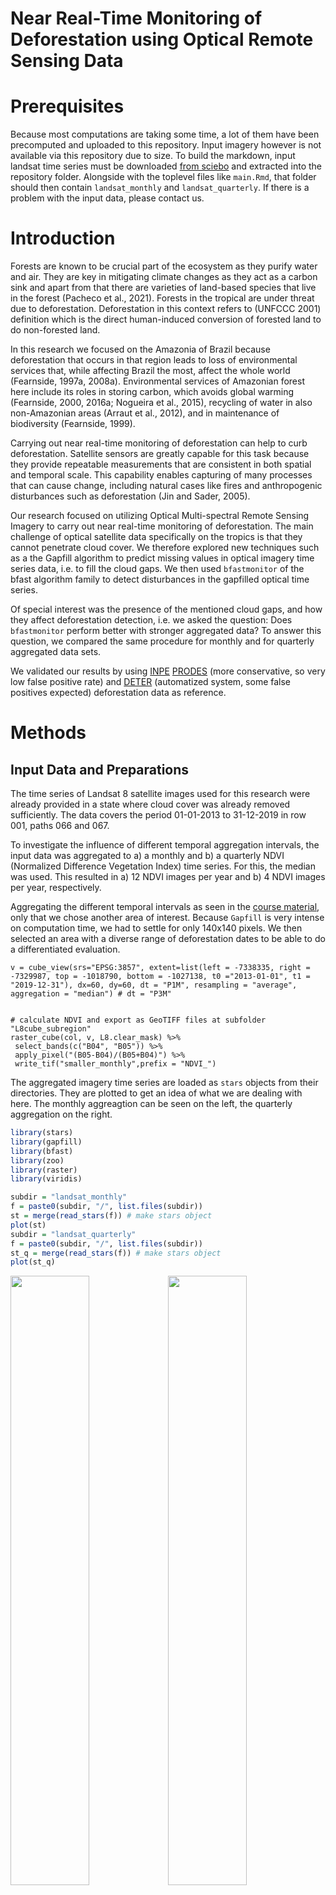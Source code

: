 Near Real-Time Monitoring of Deforestation using Optical Remote Sensing Data
============================================================================

Prerequisites
=============

Because most computations are taking some time, a lot of them have been
precomputed and uploaded to this repository. Input imagery however is
not available via this repository due to size. To build the markdown,
input landsat time series must be downloaded [from
sciebo](https://uni-muenster.sciebo.de/s/d9BKPd1sVtFqvW4) and extracted
into the repository folder. Alongside with the toplevel files like
`main.Rmd`, that folder should then contain `landsat_monthly` and
`landsat_quarterly`. If there is a problem with the input data, please
contact us.

Introduction
============

Forests are known to be crucial part of the ecosystem as they purify
water and air. They are key in mitigating climate changes as they act as
a carbon sink and apart from that there are varieties of land-based
species that live in the forest (Pacheco et al., 2021). Forests in the
tropical are under threat due to deforestation. Deforestation in this
context refers to (UNFCCC 2001) definition which is the direct
human-induced conversion of forested land to do non-forested land.

In this research we focused on the Amazonia of Brazil because
deforestation that occurs in that region leads to loss of environmental
services that, while affecting Brazil the most, affect the whole world
(Fearnside, 1997a, 2008a). Environmental services of Amazonian forest
here include its roles in storing carbon, which avoids global warming
(Fearnside, 2000, 2016a; Nogueira et al., 2015), recycling of water in
also non-Amazonian areas (Arraut et al., 2012), and in maintenance of
biodiversity (Fearnside, 1999).

Carrying out near real-time monitoring of deforestation can help to curb
deforestation. Satellite sensors are greatly capable for this task
because they provide repeatable measurements that are consistent in both
spatial and temporal scale. This capability enables capturing of many
processes that can cause change, including natural cases like fires and
anthropogenic disturbances such as deforestation (Jin and Sader, 2005).

Our research focused on utilizing Optical Multi-spectral Remote Sensing
Imagery to carry out near real-time monitoring of deforestation. The
main challenge of optical satellite data specifically on the tropics is
that they cannot penetrate cloud cover. We therefore explored new
techniques such as a the Gapfill algorithm to predict missing values in
optical imagery time series data, i.e. to fill the cloud gaps. We then
used `bfastmonitor` of the bfast algorithm family to detect disturbances
in the gapfilled optical time series.

Of special interest was the presence of the mentioned cloud gaps, and
how they affect deforestation detection, i.e. we asked the question:
Does `bfastmonitor` perform better with stronger aggregated data? To
answer this question, we compared the same procedure for monthly and for
quarterly aggregated data sets.

We validated our results by using
[INPE](http://terrabrasilis.dpi.inpe.br/en/home-page/)
[PRODES](http://terrabrasilis.dpi.inpe.br/download/dataset/legal-amz-prodes/vector/yearly_deforestation.zip)
(more conservative, so very low false positive rate) and
[DETER](http://terrabrasilis.dpi.inpe.br/file-delivery/download/deter-amz/shape)
(automatized system, some false positives expected) deforestation data
as reference.

Methods
=======

Input Data and Preparations
---------------------------

The time series of Landsat 8 satellite images used for this research
were already provided in a state where cloud cover was already removed
sufficiently. The data covers the period 01-01-2013 to 31-12-2019 in row
001, paths 066 and 067.

To investigate the influence of different temporal aggregation
intervals, the input data was aggregated to a) a monthly and b) a
quarterly NDVI (Normalized Difference Vegetation Index) time series. For
this, the median was used. This resulted in a) 12 NDVI images per year
and b) 4 NDVI images per year, respectively.

Aggregating the different temporal intervals as seen in the [course
material](https://github.com/edzer/astd/blob/master/st.Rmd), only that
we chose another area of interest. Because `Gapfill` is very intense on
computation time, we had to settle for only 140x140 pixels. We then
selected an area with a diverse range of deforestation dates to be able
to do a differentiated evaluation.

    v = cube_view(srs="EPSG:3857", extent=list(left = -7338335, right = -7329987, top = -1018790, bottom = -1027138, t0 ="2013-01-01", t1 = "2019-12-31"), dx=60, dy=60, dt = "P1M", resampling = "average", aggregation = "median") # dt = "P3M"


    # calculate NDVI and export as GeoTIFF files at subfolder "L8cube_subregion"
    raster_cube(col, v, L8.clear_mask) %>%
     select_bands(c("B04", "B05")) %>%
     apply_pixel("(B05-B04)/(B05+B04)") %>%
     write_tif("smaller_monthly",prefix = "NDVI_")

The aggregated imagery time series are loaded as `stars` objects from
their directories. They are plotted to get an idea of what we are
dealing with here. The monthly aggreagtion can be seen on the left, the
quarterly aggregation on the right.

``` r
library(stars)
library(gapfill)
library(bfast)
library(zoo)
library(raster)
library(viridis)
```

``` r
subdir = "landsat_monthly"
f = paste0(subdir, "/", list.files(subdir))
st = merge(read_stars(f)) # make stars object
plot(st)
subdir = "landsat_quarterly"
f = paste0(subdir, "/", list.files(subdir))
st_q = merge(read_stars(f)) # make stars object
plot(st_q)
```

<img src="main_files/figure-markdown_github/st-flag-1, load-data-1.png" width="50%" /><img src="main_files/figure-markdown_github/st-flag-1, load-data-2.png" width="50%" />

The reference PRODES and DETER data were then loaded and cropped.

``` r
# load PRODES data
prod <- read_sf("./yearly_deforestation/yearly_deforestation.shp")
prod_3857 <- st_make_valid(st_transform(prod, crs = st_crs(st)))
prod_crop <- st_crop(prod_3857, st) # clip
write_sf(prod_crop, "./yearly_deforestation/PRODES_cropped.shp", overwrite = TRUE)

deter <- read_sf("./yearly_deforestation/deter_public.shp")
deter_3857 <- st_make_valid(st_transform(deter, crs = st_crs(st)))
deter_crop <- st_crop(deter_3857, st)
write_sf(deter_crop, "./yearly_deforestation/DETER_cropped.shp", overwrite = TRUE)
```

An overview is given here, with the deforestation in our area of
interest colored by the year it occurred. There is no deforestation
prior to 2016, which promises a stable history period for applying
`bfastmonitor`. We also observe that in the less conservative DETER
data, more deforestation areas were detected.

``` r
prod <- read_sf("./deforestation_shapes/PRODES_cropped.shp")
dete <- read_sf("./deforestation_shapes/DETER_cropped.shp")

cols <- viridis::magma(4)
dete$VIEW_DATE <- as.numeric(format(as.Date(dete$VIEW_DATE, format="%d/%m/%Y"),"%Y")) # year as date
dete <- dete[dete$VIEW_DATE < 2020,] # defo. after 2019 is not of interest here

plot(prod["YEAR"], pal = cols[2:4], main = "PRODES Deforestation Data Colored by Year")
plot(dete["VIEW_DATE"], pal = cols, main = "DETER Deforestation Data Colored by Year")
```

<img src="main_files/figure-markdown_github/plot-AOI-1.png" width="50%" /><img src="main_files/figure-markdown_github/plot-AOI-2.png" width="50%" />

Gapfill
-------

Prediction of missing values in satellite data are carried out using the
`gapfill` package in R. The gapfill approach was designed to carry out
predictions on satellite data that were recorded at equally spaced
points of time. Based on Gerber et. al 2016, they applied the algorithm
to MODIS NDVI data with cloud cover scenarios of up to 50% missing data.

Gapfill was appealing to this research because it’s capable of handling
large amounts of spatio-temporal data, it’s user friendly and tailored
to specific features of satellite imagery. The predictions of the
missing values are based on a subset-predict procedure, i.e. each
missing value is predicted separately by (1) selecting subsets of the
data that are in a neighborhood around the missing point in space and
time and (2) predicting the missing value based on the subset (Gerber
et. al, 2016). If a selected subset doesn’t fullfil the requirements
(enough non-empty images and non-missing values), the neighbourhood is
simply increased. If a suitable subset is found, a linear quantile
regression is used to interpolate the missing value. The temporal
neighbourhood is also used to adjust for seasonality (Gerber et. al,
2016).

### Prepare for Gapfill

`Gapfill` documentation tells us that as input, a 4-dimensional numeric
array is needed, with dimensions x, y, seasonal index (doy) and year.
These arrays are extracted as numeric vector from the input `stars` data
and then put into an array of the requested dimensions. An x-y-axis flip
is needed such that the function `Image`, that can render the
multidimensional arrays, displays the aoi in the correct orientation,
saving time and effort to convert the arrays back to `stars` objects.

``` r
prep_gapfill <- function(st, doy, ts) {
 # st is stars object, doy is day of year vector, ts is number of timesteps per year
 
 # get pixels of whole dataset
 imgdata <- c(st[,,,][[1]])

 # make labels
 xlab <- seq(from = attr(st, "dimensions")[[1]]$offset, by = attr(st, "dimensions")[[1]]$delta, length.out = attr(st, "dimensions")[[1]]$to)
 ylab <- seq(from = attr(st, "dimensions")[[2]]$offset, by = attr(st, "dimensions")[[2]]$delta, length.out = attr(st, "dimensions")[[2]]$to)
 years <- seq(2013,2019,1)

 # make array, transpose
 h <- array(imgdata, dim = c(140, 140, ts, 7), dimnames = list(xlab, ylab, doy, years))
 # x, y is switched between stars and these arrays
 h <- aperm(h, c(2,1,3,4))
 return(h)
}

doy_12 <- c(1, 32, 60, 91, 121, 152, 182, 213, 244, 274, 305, 335)
doy_4 <- c(1, 91, 182, 274)

ma_monthly <- prep_gapfill(st, doy_12, 12)
ma_quarter <- prep_gapfill(st_q, doy_4, 4)
```

In this research we also explored to tailor gapfill by customizing the
`iMax` parameter. It gives the maximum number of iterations of the
subset-predict procedure until `NA` is returned as predicted value
(Gerber, 2016). As it is defaulting to `Inf`, `Gapfill` can take hours
upon hours of computation. This is why we settled on using `iMax = 5`. A
comparison of the (negligible) effect of different `iMax` values can be
found in Appendix A).

``` r
d <- Gapfill(ma_monthly, iMax = 5)
saveRDS(d, "./monthly_iMax5_140_gapfilled.rds")
e <- Gapfill(ma_quarter, iMax = 5)
saveRDS(e, "./quarterly_iMax5_140_gapfilled.rds")
```

### Gapfill Results

To save computation time, gapfilled data was precomputed. Here is an
overview of the resulting imagery using the function `Image()` of
package `gapfill` that lets us visualize satllite data that is contained
in arrays with no spatial reference stored. The x-axis shows day of year
while the y-axis shows the year.

``` r
gf_monthly <- readRDS("monthly_iMax5_140_gapfilled.rds")
Image(gf_monthly$fill, zlim = c(0.2, 1)) + ggtitle("Gapfilled Monthly Data")
gf_quarterly <- readRDS("quarterly_iMax5_140_gapfilled.rds")
Image(gf_quarterly$fill, zlim = c(0.2, 1)) + ggtitle("Gapfilled Quarterly Data")
```

<img src="main_files/figure-markdown_github/load-gapfill-1.png" width="50%" /><img src="main_files/figure-markdown_github/load-gapfill-2.png" width="50%" />

### Gapfill Results - Closeup

To have a closer look at what `Gapfill` does, the time period of October
to December 2013 is plotted here for comparison. First, the input data
is plotted. Below that, the gapfilled datasets are plotted.

``` r
# plot input data matrices
Image(ma_monthly[,,10:12,1], zlim = c(0.2, 1), colbarTitle = "NDVI") + ggtitle("Monthly Input Data, Oct - Dec 2013")
Image(ma_quarter[,,4,1], zlim = c(0.2, 1), colbarTitle = "NDVI") + ggtitle("Quarterly Input Data, Last Quarter 2013")

# plot gapfilled data matrices
Image(gf_monthly$fill[,,10:12,1], zlim = c(0.2, 1), colbarTitle = "NDVI") + ggtitle("Monthly Gapfilled Data, Oct - Dec 2013, iMax = 5")
Image(gf_quarterly$fill[,,4,1], zlim = c(0.2, 1), colbarTitle = "NDVI") + ggtitle("Quarterly Gapfilled Data, Last Quarter 2013, iMax = 5")
```

<img src="main_files/figure-markdown_github/zoom-gapfill-input-1.png" width="50%" /><img src="main_files/figure-markdown_github/zoom-gapfill-input-2.png" width="50%" /><img src="main_files/figure-markdown_github/zoom-gapfill-input-3.png" width="50%" /><img src="main_files/figure-markdown_github/zoom-gapfill-input-4.png" width="50%" />

Just to see what the Gapfill algorithm is capable of achieving, observe
what it yields when letting `iMax` default to inifity. This allows the
function to endlessly increase the neighbourhood for predicting `NA`
values, resulting in an image with no cloud gaps whatsoever (as long as
some input pixels are given, gapfill can not fill empty images).

``` r
gf_quarterly_inf <- readRDS("./appendix/quarterly_iMaxInf_140_gapfilled.rds")
Image(gf_quarterly_inf$fill[,,4,1], zlim = c(0.2, 1), colbarTitle = "NDVI") + ggtitle("Quarterly Gapfilled Data, Last Quarter 2013, with iMax=inf") # plotting quarterly gapfilled data with iMax=Inf
```

<img src="main_files/figure-markdown_github/plot-inf-gf-1.png" width="50%" style="display: block; margin: auto;" />

BFAST
-----

Near-real time monitoring of deforestation being the main object of this
study, we looked into a generic change detection approach for time
series by detecting and characterizing Breaks For Additive Seasonal and
Trend (BFAST). (Verbesselt et al., 2010) first applied BFAST in forested
areas of South Eastern Australia and it was able to detect and
characterize spatial and temporal changes in a forested landscape. BFAST
package is now publicly available on CRAN. Besides BFAST there exists a
function component named `bfastmonitor`, which is capable of carrying
out near real-time disturbance detection in satellite image time series
even if the data is not gap-filled (Verbesselt et al., 2013). A short
investigation into whether using Gapfill was actually helpful or not is
done in Appendix C).

`bfastmonitor` proves to be useful because gap-filling algorithm was not
able to completely predict all the missing values in the time series
data used in this study as some had some satellite images that had 100%
cloud cover, and bfast is able to handle gaps in the data. In
`bfastmonitor`, the data is split into a history and a monitoring
period. The “piecewise linear trend and seasonal model” (Verbesselt et.
al, 2010) used in bfast is then fitted to the part of the history that
is considered stable. A monitoring procesdure then checks the monitoring
timesteps for breaks. The algorithm was used in both monthly and
quarterly time series data.

### `bfastmonitor` Example

Let’s have a look at what `bfastmonitor` does by plotting two example
time series. We select a border area of an area that is deforested
(subset of time series in first plot). Then we let `bfastmonitor` run on
two example pixels (top-left and bottom-right corner). As expected, a
break is detected in the latter time series.

``` r
ext <- extent(-7337562,-7337134,-1020218,-1019648) # extent drawn on raster and then recreated here
plot(st_geometry(prod), main = "Overview of Example Time Series") # plot prodes shape
plot(as(st[,,,80], "Raster"), add = TRUE, ext = ext) # add clipped raster

Image(gf_monthly$fill[9:13, 16:20,6:10,7], colbarTitle = "NDVI", zlim = c(0.2, 1)) +
 ggtitle("Example Time Series Around Deforestation Edge. June - Oct 2019")
```

<img src="main_files/figure-markdown_github/st-flag-4-1.png" width="50%" /><img src="main_files/figure-markdown_github/st-flag-4-2.png" width="50%" />
In the above plot, we can observe the deforestation process in detail:
How it progresses and first changes the NDVI gradually, then suddenly
(indicating clearcut). We show the two resulting `bfastmonitor` time
series below, the first one indicating no significantly large change,
and the second one detecting a break in late 2019.

``` r
x <- as.vector(gf_monthly$fill[9,16,,]) # ts of top-left pixel
y <- as.ts(zoo(x, seq(2013, by = .08333333, length.out = 84))) # as ts object
bf <- bfastmonitor(y, start = 2019) # bfmonitor
plot(bf) # plot

x <- as.vector(gf_monthly$fill[13,20,,]) # ts of bottom-right pixel
y <- as.ts(zoo(x, seq(2013, by = .08333333, length.out = 84))) # as ts object
bf <- bfastmonitor(y, start = 2019) # bfmonitor
plot(bf) # plot
```

<img src="main_files/figure-markdown_github/unnamed-chunk-1-1.png" width="50%" /><img src="main_files/figure-markdown_github/unnamed-chunk-1-2.png" width="50%" />

### `bfastmonitor` on the Complete Tile

The above demonstrated `bfastmonitor` is then run on all pixels of the
aoi. This is done by the function `bfast_on_tile`, defined in the
following code block. It returns a matrix that is `TRUE` for all pixels
for which a breakpoint is detected and `FALSE` for all where no break is
found.

``` r
bfast_on_tile <- function(gapfill_matrix, by, ts, order) {
 # gapfill_matrix is a x*y*doy*year matrix, by is 1/doy, ts is # of timesteps, order is bfastmonitor order
 dims <- dim(gapfill_matrix)
 result <- matrix(rep(FALSE, dims[1]*dims[2]), ncol = dims[1]) # result is all FALSE
 for (i in 1:dims[1]) { # looping through x
 for (j in 1:dims[2]) { # looping through y
  raw_px_ts <- as.vector(gapfill_matrix[i,j,,]) # create pixel timeseries vector
  px_ts_obj <- as.ts(zoo(raw_px_ts, seq(2013, by = by, length.out = ts))) # make into ts object
  bfm_obj <- bfastmonitor(px_ts_obj, start = 2019, order = order) # bfastmonitor of pixel timeseries
  brkpoint <- bfm_obj$breakpoint
  if(!is.na(brkpoint)) { # if breakpoint is available..
  result[i,j] <- TRUE # .. write TRUE to solution raster
  } else {
  # FALSE
  }
 }
 }
 return(result)
}
```

This function is then run on our monthly and quarterly input data. While
the monthly time series is longer and narrowly timed, the quarterly data
has less timesteps with bigger intervals between them.

``` r
bfast_monthly2 <- bfast_on_tile(gf_monthly$fill, by = .08333333, ts = 84, order = 2)
bfast_quarter2 <- bfast_on_tile(gf_quarterly$fill, by = 0.25, ts = 28, order = 2)
# order = 2 was chosen because order 3 doesn't work on our quarterly aggreggated data
saveRDS(bfast_monthly2, "bfast_monthly2.rds")
saveRDS(bfast_quarter2, "bfast_quarter2.rds")
# warning: too few observations in history period
```

Precomputed BFAST tiles can then be loaded, but are not plotted yet.

``` r
bfast_monthly <- readRDS("bfast_monthly2.rds")
bfast_quarter <- readRDS("bfast_quarter2.rds")
```

To eliminate errors that may appear due to previously deforested areas
(\< 2019), these areas are simply excluded, according to PRODES
reference data. This is done only for PRODES data and not also for DETER
polygons to ensure that only pixels that were actually deforested are
taken out, as the goal of this research is to investigate whether
(Gapfil and) BFAST is able to detect deforestation. This task includes
being robust to other forest disturbances. We chose to take advantage of
the PRODES program here, since an actual near real-time monitoring
system could also incorporate PRODES data.

``` r
# to mask out previous deforestation
# <2019 = TRUE, !<2019 = FALSE
ras <- rasterize(prod, as(st[,,,5], "Raster"), "YEAR")
prodes_prev <- aperm(matrix(ras[], ncol = 140), c(2,1))
prodes_prev[prodes_prev < 2019] <- TRUE
prodes_prev[prodes_prev == 2019] <- FALSE
prodes_prev[is.na(prodes_prev)] <- FALSE

bfast_monthly[prodes_prev == 1] <- NA
bfast_quarter[prodes_prev == 1] <- NA
```

Validation
----------

The reference data is rasterized to the same array format that the
result data is held in, to make the plots comparable.

``` r
# rasterize reference data
# 2019 = TRUE, !2019 = FALSE
ras <- rasterize(prod, as(st[,,,5], "Raster"), "YEAR")
prodes <- aperm(matrix(ras[], ncol = 140), c(2,1))
prodes[prodes < 2019] <- FALSE
prodes[prodes == 2019] <- TRUE
prodes[is.na(prodes)] <- FALSE

rus <- rasterize(dete, as(st[,,,5], "Raster"), "VIEW_DATE")
rus[rus < 2019] <- 0
rus[rus > 2019] <- 0
rus[is.na(rus[])] <- 0
rus[rus != 0] <- 1
deter <- aperm(matrix(rus[], ncol = 140), c(2,1))

reference <- deter | prodes
```

Error matrices and various accuracies are calculated for each
classification. For this, the function `accuracies` is written, which
returns a list, containing Overall Accuracy, Producer’s Accuracies,
User’s Accuracies and Kappa value.

``` r
table1 <- addmargins(table(bfast_monthly, reference))
table2 <- addmargins(table(bfast_quarter, reference))

accuracies <- function(table1) {
 # overall accuracy
 P0 <- (table1[1] + table1[5]) / table1[9]
 # producer's accuracy, Probability of classifying a pixel correctly
 pa_f <- table1[1] / table1[3] # FALSE
 pa_t <- table1[5] / table1[6] # TRUE
 # user's accuracy, Probability of a pixel being the classified type
 ua_f <- table1[1] / table1[7] # FALSE
 ua_t <- table1[5] / table1[8] # TRUE
 # kappa
 # chance that both TRUE / FALSE randomly
 tr <- (table1[8] / table1[9]) * (table1[6] / table1[9])
 fr <- (table1[7] / table1[9]) * (table1[3] / table1[9])
 Pe <- tr + fr
 kappa <- (P0 - Pe) / (1 - Pe)
 
 return(list("Overall Accuracy" = P0*100, "Prod. Acc. FALSE" = pa_f*100, "Prod. Acc. TRUE" = pa_t*100, "User's Acc. FALSE" = ua_f*100, "User's Acc. TRUE" = ua_t*100, "Kappa" = kappa))
}
```

This concludes the applied methods of applying the combination of
`Gapfill` and `bfastmonitor` on the complete 7-year time series. That
leaves the question whether this combination could, in general, be used
in a near real-time monitoring system. A short investigation of this
question is done in Appendix D).

Results
=======

`Gapfill` and `bfastmonitor` were applied to both monthly and quarterly
aggregated Landsat time series to detect deforestation. As mentioned
earlier, PRODES and DETER Shapefiles were used to validate the results.

First, overview maps of the `bfastmonitor` - classifications are
printed. `TRUE/FALSE` are in red/purple, while `NA` values are black. In
the row below, rasterized reference data is shown: PRODES on the left,
and both PRODES and DETER dtaa on the right.

``` r
# plot results
Image(bfast_monthly, colbarTitle = "TRUE/FALSE") + ggtitle("Monthly Data") + theme(plot.title = element_text(size=22))
Image(bfast_quarter, colbarTitle = "TRUE/FALSE") + ggtitle("Quarterly Data") + theme(plot.title = element_text(size=22))

# plot reference data
Image(prodes, colbarTitle = "TRUE/FALSE") + ggtitle("PRODES Data") + theme(plot.title = element_text(size=22))
Image(reference, colbarTitle = "TRUE/FALSE") + ggtitle("PRODES and DETER Data") + theme(plot.title = element_text(size=22))
```

<img src="main_files/figure-markdown_github/results-1.png" width="50%" /><img src="main_files/figure-markdown_github/results-2.png" width="50%" /><img src="main_files/figure-markdown_github/results-3.png" width="50%" /><img src="main_files/figure-markdown_github/results-4.png" width="50%" />
Comparing the monthly aggregated result to the reference data below, we
observe that the general shape, count and area of deforestation pixels
is reflected in the result plot. There are also some scattered pixels
present that do not align with the reference data. Additionally, some
areas inside the areas classified as deforestation are wrongly marked
`FALSE`.

When looking at the quarterly data, we find an increase of the above
mentioned errors. There are more scattered pixels with no corresponding
reference areas and also some more areas that were falsely classified as
not deforested.

As for the reference data, the outcome of the research was closer to
DETER data compared to PRODES data which did not fully cover the
deforestation scenario (e.g in the areas east and west from the center
of the aoi). This is expected to some extent, as PRODES data is known to
be more conservative.

Additionally to the raster plots, error matrices and according accuracy
measurements were produced, plotted below.

``` r
addmargins(table(bfast_monthly, reference)) # monthly data error matrix
```

    ##              reference
    ## bfast_monthly FALSE  TRUE   Sum
    ##         FALSE 14309   468 14777
    ##         TRUE    929  2596  3525
    ##         Sum   15238  3064 18302

``` r
addmargins(table(bfast_quarter, reference)) # quarterly data error matrix
```

    ##              reference
    ## bfast_quarter FALSE  TRUE   Sum
    ##         FALSE 14069   727 14796
    ##         TRUE   1169  2337  3506
    ##         Sum   15238  3064 18302

``` r
array(c(accuracies(table1), accuracies(table2)), dim = c(6,2), dimnames = list(c("Overall Accuracy", "Prod. Acc. FALSE", "Prod. Acc. TRUE", "User's Acc. FALSE", "User's Acc. TRUE", "Kappa"), c("monthly", "quarterly"))) # comparison of accuracies
```

    ##                   monthly   quarterly
    ## Overall Accuracy  92.36695  89.64048 
    ## Prod. Acc. FALSE  93.9034   92.32839 
    ## Prod. Acc. TRUE   84.72585  76.27285 
    ## User's Acc. FALSE 96.83292  95.08651 
    ## User's Acc. TRUE  73.64539  66.65716 
    ## Kappa             0.7417141 0.6486349

When comparing the error matrices for monthly and quarterly data, we
notice an increase in false positives and false negatives in the
quarterly error matrix. The effect of said increase can be read from the
accuracies table.

For example had the monthly solution an error of omission value of 6.1%
for incorrectly classifying forested areas as deforested. It also had an
error of omission of 15.3% classifying deforested as forested. An
evaluation using error of commission, forested areas had 3.2% incorrect
classification and deforested areas had 26.4% incorrect classification.

Evaluating the quarterly data accuracy metrics, an error of omission
value of 7.7% for incorrectly classifying forested areas as deforested
is reported. The error of omission for classifying deforested as
forested was 23.7%. An evaluation using error of commission, forested
areas had 4.9% incorrect classification and deforested areas had 33.4%
incorrect classification.

It becomes clear that both Producer’s and User’s accuracies for the
deforestation class (`TRUE`) are worse than for forested areas, meaning
that deforestation itself is underestimated. We also observe a general
decline in accuracy (increase in error measurements) over both
aggregations that is especially strong for the above mentioned
accuracies, meaning deforestation is even more underestimated in the
monthly aggregation.

Finally, the results are summarized by taking a look at the Kappa value,
that is .1 better for monthly data (0.74 instead of 0.64).

Discussion
==========

While we conducted this research, we found several noteworthy things
about the combination of `Gapfill` and `bfastmonitor`: First, the
application of `Gapfill` and the resulting decrease in cloud gaps does
have a positive influence on the classification, as a .04 increase in
Kappa value was observed (Appendix C). The exact extent to which
gapfilling is done however does not matter as much (Appendix A).

In the previously stated results we further found that while
deforestation is in general underestimated, the effect increases when
using quarterly aggregated time series data. On the one hand, this
confirms the claim that BFAST is independent from data gaps (less cloud
gaps through stronger aggregation). On the other hand it raises the
question why quarterly data performs worse to such an extent.

The issue of data availability might play a role here, as found by
Schultz et. al 2016, where data availability was identified as a key
source of error in bfast deforestation detection. Considering that BFAST
fits a model on the part of a time series history that is considered
stable, it could be that that part becomes smaller and less stable with
decreasing number of observations, thus introducing error. This is
backed by the warning `"too few observations in history period"` that
was occasionally given by `bfastmonitor` on the quarterly aggregated
data.

Not taken into account here are e.g. the influence of the aggregation
method (median).

Conclusion
==========

In this research, we a) applied `gapfill` to cover for cloud gaps in a
multi-temporal dataset to then b) detect deforestation via
`bfastmonitor`, on both monthly and quarterly aggregated data.

As for the applied gapfilling, we found that computational load poses an
issue, as we had to settle for some remaining cloud gaps due to the very
intense time requirement of `Gapfill` to replace all gaps, even on such
a small area of interest. However, the problem of cloud gaps was at the
core of this research, which is why we also tried to eliminate gaps by
aggregating much stronger, as mentioned. Nonetheless, does the `Gapfill`
algorithm prove to be an interesting algorithm for gap-filling time
series data.

Via the `bfastmonitor` classification and PRODES and DETER reference
data we could then evaluate how that aggregation influences the quality
of a deforestation detection. We found that deforestation is in general
underestimated, but more so in the quarterly aggregated data. BFAST
itself proves to be a robust tool for such a detection, on ethe one hand
because of good overall results, on the other hand due to capabilities
of integration into a near real-time system (proof of concept in
Appendix D).

Sources of error that we not account for are e.g. the chosen aggregation
method and the deforestation reference data, which even though it is
benefiting from quite a strong methodology, is also subject to
misinterpretation and errors. We saw that using only PRODES data leads
to an underestimation of forest disturbance, while using DETER data
introduces uncertainty about the characteristics of the disturbance
event.

In conclusion, we advise against aggregating a time series too strongly
for deforestation detection with `bfastmonitor`, as to allow for a rich
and stable history time series, but we do advise towards using gapfill
methodology, as `Gapfill` has proven its capabilities.

References
==========

Arraut, J. M., Nobre, C., Barbosa, H. M., Obregon, G., and Marengo, J.
(2012). Aerial rivers and lakes: looking at large-scale moisture
transport and its relation to Amazonia and to subtropical rainfall in
South America. Journal of Climate, 25:543–556.

Fearnside, P.M. 1997a. Environmental services as a strategy for
sustainable development in rural Amazonia. Ecological Economics
20(1):53-70.

Fearnside, P.M. 1999. Biodiversity as an environmental service in
Brazil’s Amazonianforests: Risks, value and conservation. Environmental
Conservation 26(4):305-21.

Fearnside, P.M. 2000. Global warming and tropical land-use change:
Greenhouse gas emissions from biomass burning, decomposition and soils
in forest conversion, shifting cultivation and secondary vegetation.
Climatic Change 46(1-2):115-158

Fearnside, P.M. 2008a. Amazon forest maintenance as a source of
environmental services. Anais da Academia Brasileira de Ciências
80(1):101-114.

Gerber F, Furrer R, Schaepman-Strub G, de Jong R, Schaepman ME (2016)
Predicting missing values in spatio-temporal satellite data.

Jin, S. M., Sader, S. A., 2005. MODIS time-series imagery for forest
disturbance detection and quantification of patch size effects. Remote
Sensing of Environment 99 (4), 462–470.

Nogueira, E.M., A.M. Yanai, F.O.R. Fonseca, and P.M. Fearnside. 2015.
Carbon stock loss from deforestation through 2013 in Brazilian Amazonia.
Global Change Biology 21:1271–1292.

Pacheco, P., Mo, K., Dudley, N., Shapiro, A., Aguilar-Amuchastegui, N.,
Ling, P.Y., Anderson, C. and Marx, A. 2021. Deforestation fronts:
Drivers and responses in a changing world. WWF, Gland, Switzerland.

Schultz, M., Verbesselt, J., Avitabile, V., Souza, C. and Herold, M.,
“Error Sources in Deforestation Detection Using BFAST Monitor on Landsat
Time Series Across Three Tropical Sites,” in IEEE Journal of Selected
Topics in Applied Earth Observations and Remote Sensing, vol. 9, no. 8,
pp. 3667-3679, Aug. 2016, doi: 10.1109/JSTARS.2015.2477473.

UNFCCC 2001 Seventh Conf. of Parties: The Marrakech Accords (Bonn:
UNFCCC Secretariat) available at
<a href="https://unfccc.int/" class="uri">https://unfccc.int/</a>

Verbesselt, J., Hyndman, R., Newnham, G., & Culvenor, D. (2010).
Detecting trend and seasonal changes in satellite image time series.

Verbesselt, J., Zeileis, A., & Herold, M. (2013). Near real-time
disturbance detection using satellite image time series.

Appendix
========

A) Investigate `iMax` Parameter of `Gapfill` Function
-----------------------------------------------------

We investiagted different values for the `iMax` parameter in Gapfill
algorithm, and found that results were not significantly different (did
neither improve nor impair accuracies), although the calculation using
`iMax = infinite`, i.e. completely gapfilled data, resulted in the
highest accuracies. The code for this is found here.

Create gapfilled datasets and calculate bfast on tiles.

``` r
f <- Gapfill(ma_quarter) # iMax defaults to infinite
saveRDS(f, "./appendix/quarterly_iMaxInf_140_gapfilled.rds")
g <- Gapfill(ma_quarter, iMax = 1) #
saveRDS(g, "./appendix/quarterly_iMax1_140_gapfilled.rds")

bfast_quarter_inf <- bfast_on_tile(f$fill, by = 0.25, ts = 28, order = 2)
bfast_quarter_1 <- bfast_on_tile(g$fill, by = 0.25, ts = 28, order = 2)
saveRDS(bfast_quarter_inf, "./appendix/bfast_quarter_inf.rds")
saveRDS(bfast_quarter_1, "./appendix/bfast_quarter_1.rds")
```

Load results, see above for details.

``` r
# load bfast results
bfast_quarter_inf <- readRDS("./appendix/bfast_quarter_inf.rds")
bfast_quarter_1 <- readRDS("./appendix/bfast_quarter_1.rds")
# exclude existing deforestation
bfast_quarter_inf[prodes_prev == 1] <- NA
bfast_quarter_1[prodes_prev == 1] <- NA
# create accuracy tables
table3 <- addmargins(table(bfast_quarter_inf, reference))
table4 <- addmargins(table(bfast_quarter_1, reference))
# print
array(c(accuracies(table4), accuracies(table2), accuracies(table3)), dim = c(6,3), dimnames = list(c("Overall Accuracy", "Prod. Acc. FALSE", "Prod. Acc. TRUE", "User's Acc. FALSE", "User's Acc. TRUE", "Kappa"), c("iMax = 1", "iMax = 5", "iMax = inf")))
```

    ##                   iMax = 1  iMax = 5  iMax = inf
    ## Overall Accuracy  89.61862  89.64048  89.77707  
    ## Prod. Acc. FALSE  92.3087   92.32839  92.49902  
    ## Prod. Acc. TRUE   76.24021  76.27285  76.24021  
    ## User's Acc. FALSE 95.07909  95.08651  95.08871  
    ## User's Acc. TRUE  66.59065  66.65716  67.14573  
    ## Kappa             0.6479805 0.6486349 0.6521101

B) Investigate `order` Parameter of Function `bfastmonitor`
-----------------------------------------------------------

To make sure that by changing the value of parameter `order` from 3
(default) to 2, no completely unexpected effects are introduced, a quick
try-out is done here. The value 2 actually leads to the worst accuracy,
but the difference is not considered significant.

``` r
bfast_monthly1 <- bfast_on_tile(gf_monthly$fill, by = .08333333, ts = 84, order = 1)
saveRDS(bfast_monthly1, "./appendix/bfast_monthly1.rds")
bfast_monthly3 <- bfast_on_tile(gf_monthly$fill, by = .08333333, ts = 84, order = 3)
saveRDS(bfast_monthly3, "./appendix/bfast_monthly3.rds")
```

``` r
bfast_monthly1 <- readRDS("./appendix/bfast_monthly1.rds")
bfast_monthly3 <- readRDS("./appendix/bfast_monthly3.rds")

bfast_monthly1[prodes_prev == 1] <- NA
bfast_monthly3[prodes_prev == 1] <- NA
# create accuracy tables
table5 <- addmargins(table(bfast_monthly1, reference))
table6 <- addmargins(table(bfast_monthly3, reference))
# print
array(c(accuracies(table5), accuracies(table1), accuracies(table6)), dim = c(6,3), dimnames = list(c("Overall Accuracy", "Prod. Acc. FALSE", "Prod. Acc. TRUE", "User's Acc. FALSE", "User's Acc. TRUE", "Kappa"), c("order = 1", "order = 2", "order = 3")))
```

    ##                   order = 1 order = 2 order = 3
    ## Overall Accuracy  92.41613  92.36695  92.59097 
    ## Prod. Acc. FALSE  93.92309  93.9034   94.17246 
    ## Prod. Acc. TRUE   84.92167  84.72585  84.72585 
    ## User's Acc. FALSE 96.87288  96.83292  96.84168 
    ## User's Acc. TRUE  73.75283  73.64539  74.51206 
    ## Kappa             0.7434727 0.7417141 0.7480239

C) Gapfill vs No Gapfill
------------------------

To investigate what kind of effect the Gapfill function has in the first
place, since BFAST doesn’t necessarily need a gapfilling method.

``` r
bfast_monthly_nofill <- bfast_on_tile(ma_monthly, by = .08333333, ts = 84, order = 2)
saveRDS(bfast_monthly_nofill, "./appendix/bfast_monthly_nofill.rds")
```

``` r
bfast_monthly_nofill <- readRDS("./appendix/bfast_monthly_nofill.rds")

bfast_monthly_nofill[prodes_prev == 1] <- NA
# create accuracy tables
table7 <- addmargins(table(bfast_monthly_nofill, reference))
# print
array(c(accuracies(table1), accuracies(table7)), dim = c(6,2), dimnames = list(c("Overall Accuracy", "Prod. Acc. FALSE", "Prod. Acc. TRUE", "User's Acc. FALSE", "User's Acc. TRUE", "Kappa"), c("Gapfilled Data", "Original Data")))
```

    ##                   Gapfilled Data Original Data
    ## Overall Accuracy  92.36695       90.92449     
    ## Prod. Acc. FALSE  93.9034        92.01339     
    ## Prod. Acc. TRUE   84.72585       85.50914     
    ## User's Acc. FALSE 96.83292       96.93052     
    ## User's Acc. TRUE  73.64539       68.28251     
    ## Kappa             0.7417141      0.7042521

D) Near Real-Time Proof of Concept
----------------------------------

Previously we have tested the methods on complete time series and
started the BFAST algorithm at the beginning of 2019. This makes sense
as we wanted to compare the suitability of monthly vs. quarterly data
for using bfast, mainly in an effort to reduce cloud gaps via
aggregation + a gapfilling method. But what about evaluating each new
acquired image separately? This approach is tested here only on the
monthly aggregated data, since even that could hardly be called “near
real-time”. So in order to evaluate how `bfastmonitor` performs if the
very last pixel of the time series contains the deforestation event, the
time series are cut short. This is done on the original data, no gapfill
is applied.

``` r
plot(st[,,,73:84]) # complete year 2019
```

<img src="main_files/figure-markdown_github/unnamed-chunk-9-1.png" width="50%" style="display: block; margin: auto;" />

Code for calculating `bfastmonitor` on time series with variable length
is hidden since it is taken from the `bfast_on_tile` function seen
above.

The idea here is to run `bfastmonitor` each time a new image comes in,
which in this case is a monthly aggregated image (no gapfilling done).
As we see above, most timesteps of 2019 are useless anyway. Regardless,
bfast is run on timesteps for which DETER actually detected
deforestation, and results are then plotted next to their reference
data. (Code is also hidden, see `main.Rmd`). The output below is in the
following order:

1.  timesteps for which DETER detected deforestation in 2019
2.  accuracy measures as more data is added to the time series that is
    fed to `bfastmonitor`
3.  last tile of the input time series data, `bfastmonitor` detection
    and DETER reference data plotted by month

<!-- -->

    ## [1] "2019-09-03" "2019-09-09" "2019-08-08" "2019-06-06" "2019-07-10"
    ## [6] "2019-07-22" "2019-07-25" "2019-07-30"

    ##                   june      july      august    september
    ## Overall Accuracy  93.18878  88.95408  89.09184  89.68878 
    ## Prod. Acc. FALSE  96.6318   95.44839  93.79212  91.6612  
    ## Prod. Acc. TRUE   25.96859  27.37968  49.71292  78.02469 
    ## User's Acc. FALSE 96.2241   92.57152  93.98535  96.10381 
    ## User's Acc. TRUE  28.3105   38.81729  48.87112  61.27424 
    ## Kappa             0.2352352 0.2629319 0.4317756 0.6257878

<img src="main_files/figure-markdown_github/unnamed-chunk-11-1.png" width="33%" /><img src="main_files/figure-markdown_github/unnamed-chunk-11-2.png" width="33%" /><img src="main_files/figure-markdown_github/unnamed-chunk-11-3.png" width="33%" /><img src="main_files/figure-markdown_github/unnamed-chunk-11-4.png" width="33%" /><img src="main_files/figure-markdown_github/unnamed-chunk-11-5.png" width="33%" /><img src="main_files/figure-markdown_github/unnamed-chunk-11-6.png" width="33%" /><img src="main_files/figure-markdown_github/unnamed-chunk-11-7.png" width="33%" /><img src="main_files/figure-markdown_github/unnamed-chunk-11-8.png" width="33%" /><img src="main_files/figure-markdown_github/unnamed-chunk-11-9.png" width="33%" /><img src="main_files/figure-markdown_github/unnamed-chunk-11-10.png" width="33%" /><img src="main_files/figure-markdown_github/unnamed-chunk-11-11.png" width="33%" /><img src="main_files/figure-markdown_github/unnamed-chunk-11-12.png" width="33%" />
